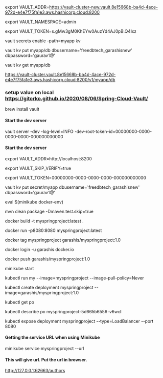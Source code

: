 export VAULT_ADDR=https://vault-cluster-new.vault.8e15668b-ba4d-4ace-972d-e4e7f75fa1e3.aws.hashicorp.cloud:8200

export VAULT_NAMESPACE=admin

export VAULT_TOKEN=s.gMw3gM0KhEYw0AuzYd4AJ0pB.Q4lxz

vault secrets enable -path=myapp kv

vault kv put myapp/db dbusername='freedbtech_garashisnew' dbpassword='gaurav1@'

vault kv get myapp/db

https://vault-cluster.vault.8e15668b-ba4d-4ace-972d-e4e7f75fa1e3.aws.hashicorp.cloud:8200/v1/myapp/db

### setup value on local https://gitorko.github.io/2020/08/06/Spring-Cloud-Vault/
brew install vault

#### Start the dev server
vault server -dev -log-level=INFO -dev-root-token-id=00000000-0000-0000-0000-000000000000

#### Start the dev server
export VAULT_ADDR=http://localhost:8200

export VAULT_SKIP_VERIFY=true

export VAULT_TOKEN=00000000-0000-0000-0000-000000000000

vault kv put secret/myapp dbusername='freedbtech_garashisnew' dbpassword='gaurav1@'

eval $(minikube docker-env)

mvn clean package -Dmaven.test.skip=true

docker build -t myspringproject:latest .

docker run -p8080:8080 myspringproject:latest

docker tag myspringproject garashis/myspringproject:1.0

docker login -u garashis docker.io

docker push garashis/myspringproject:1.0

minikube start

kubectl run my --image=myspringproject --image-pull-policy=Never

kubectl create deployment myspringproject --image=garashis/myspringproject:1.0

kubectl get po

kubectl describe po myspringproject-5d665b6556-v6wcl 

kubectl expose deployment myspringproject --type=LoadBalancer --port 8080

#### Getting the service URL when using Minikube
minikube service myspringproject --url

#### This will give url. Put the url in browser.
http://127.0.0.1:62663/authors
